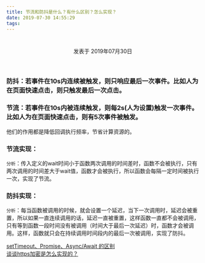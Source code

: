 ```yaml
---
title: 节流和防抖是什么？有什么区别？怎么实现？
date: 2019-07-30 14:55:29
tags:
---
```


<div class="post-block"><link itemprop="mainEntityOfPage" href="http://cmszlx.win/2019/07/30/节流和防抖是什么？有什么区别？怎么实现？/"><span hidden="" itemprop="author" itemscope="" itemtype="http://schema.org/Person"><meta itemprop="name" content="linXiao"><meta itemprop="description" content=""><meta itemprop="image" content="/images/avatar.gif"></span><span hidden="" itemprop="publisher" itemscope="" itemtype="http://schema.org/Organization"><meta itemprop="name" content="Hurry"></span><header class="post-header"><h1 class="post-title" itemprop="name headline"></h1><div class="post-meta"><span class="post-time"><span class="post-meta-item-icon"><i class="fa fa-calendar-o"></i></span><span class="post-meta-item-text">发表于</span><time title="创建于" itemprop="dateCreated datePublished" datetime="2019-07-30T17:54:19+08:00"> 2019年07月30日 </time></span></div></header><div class="post-body" itemprop="articleBody"><h3 id="防抖：若事件在10s内连续被触发，则只响应最后一次事件。比如人为在页面快速点击，则只触发最后一次点击。"><a href="#防抖：若事件在10s内连续被触发，则只响应最后一次事件。比如人为在页面快速点击，则只触发最后一次点击。" class="headerlink" title="防抖：若事件在10s内连续被触发，则只响应最后一次事件。比如人为在页面快速点击，则只触发最后一次点击。"></a>防抖：若事件在10s内连续被触发，则只响应最后一次事件。比如人为在页面快速点击，则只触发最后一次点击。</h3><h3 id="节流：若事件在10s内被连续触发，则每2s-人为设置-触发一次事件。比如人为在页面快速点击，则有5次事件被触发。"><a href="#节流：若事件在10s内被连续触发，则每2s-人为设置-触发一次事件。比如人为在页面快速点击，则有5次事件被触发。" class="headerlink" title="节流：若事件在10s内被连续触发，则每2s(人为设置)触发一次事件。比如人为在页面快速点击，则有5次事件被触发。"></a>节流：若事件在10s内被连续触发，则每2s(人为设置)触发一次事件。比如人为在页面快速点击，则有5次事件被触发。</h3><p>他们的作用都是降低回调执行频率，节省计算资源的。</p><h3 id="节流实现："><a href="#节流实现：" class="headerlink" title="节流实现："></a>节流实现：</h3><precode language="javascript" precodenum="0"></precode><p><code>分析</code>：传入定义的wait时间小于函数两次调用的时间差时，函数不会被执行，只有两次调用的时间差大于wait值，函数才会被执行，所以函数会每隔一定时间被执行一次，实现了节流。</p><h3 id="防抖实现："><a href="#防抖实现：" class="headerlink" title="防抖实现："></a>防抖实现：</h3><precode language="javascript" precodenum="1"></precode><p><code>分析</code>：每当函数被调用的时候，就会设置一个延迟，当下一次调用时，延迟会被重置，所以如果一直连续调用的话，延迟一直被重置，这样函数一直都不会被调用，只有等到函数一段时间没有被调用（时间大于最后一次延迟）时，函数才会被调用。这样，函数就只会在持续调用时间段内的最后一次被调用，实现了防抖。</p></div><footer class="post-footer"><div class="post-nav"><div class="post-nav-next post-nav-item"><a href="/2019/07/30/setTimeout、Promise、Async-Await-的区别/" rel="next" title="setTimeout、Promise、Async/Await 的区别"><i class="fa fa-chevron-left"></i> setTimeout、Promise、Async/Await 的区别 </a></div><span class="post-nav-divider"></span><div class="post-nav-prev post-nav-item"><a href="/2019/07/31/谈谈https加密是怎么实现的？/" rel="prev" title="谈谈https加密是怎么实现的？"> 谈谈https加密是怎么实现的？ <i class="fa fa-chevron-right"></i></a></div></div></footer></div>
